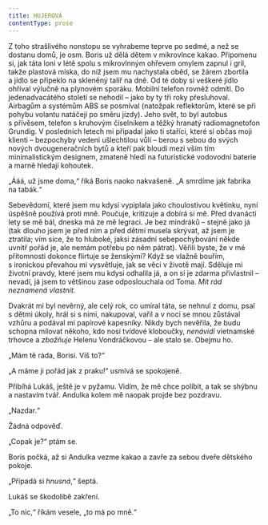 ```yaml
---
title: HUJEROVÁ
contentType: prose
---
```


<section>

Z toho strašlivého nonstopu se vyhrabeme teprve po sedmé, a než se dostanu domů, je osm. Boris už dělá dětem v mikrovlnce kakao. Připomenu si, jak táta loni v létě spolu s mikrovlnným ohřevem omylem zapnul i gril, takže plastová miska, do níž jsem mu nachystala oběd, se žárem zbortila a jídlo se připeklo na skleněný talíř na dně. Od té doby si veškeré jídlo ohříval výlučně na plynovém sporáku. Mobilní telefon rovněž odmítl. Do jedenadvacátého století se nehodil – jako by ty tři roky přesluhoval. Airbagům a systémům ABS se posmíval (natožpak reflektorům, které se při pohybu volantu natáčejí po směru jízdy). Jeho svět, to byl autobus s přívěsem, telefon s kruhovým číselníkem a těžký hranatý radiomagnetofon Grundig. V posledních letech mi připadal jako ti staříci, které si občas moji klienti – bezpochyby vedeni ušlechtilou vůlí – berou s sebou do svých nových dvougeneračních bytů a kteří pak bloudí mezi vším tím minimalistickým designem, zmateně hledí na futuristické vodovodní baterie a marně hledají kohoutek.

„Ááá, už jsme doma,“ říká Boris naoko nakvašeně. „A smrdíme jak fabrika na tabák.“

Sebevědomí, které jsem mu kdysi vypiplala jako choulostivou květinku, nyní úspěšně používá proti mně. Poučuje, kritizuje a dobírá si mě. Před dvanácti lety se mě bál, dneska má ze mě legraci. Je bez mindráků – stejně jako já (tak dlouho jsem je před ním a před dětmi musela skrývat, až jsem je ztratila; vím sice, že to hluboké, jaksi zásadní sebepochybování někde uvnitř pořád je, ale nemám potřebu po něm pátrat). Věřili byste, že v mé přítomnosti dokonce flirtuje se ženskými? Když se vlažně bouřím, s ironickou převahou mi vysvětluje, jak se věci v životě mají. Sděluje mi životní pravdy, které jsem mu kdysi odhalila já, a on si je zdarma přivlastnil – nevadí, já jsem to většinou zase odposlouchala od Toma. _Mít rád neznamená vlastnit._

Dvakrát mi byl nevěrný, ale celý rok, co umíral táta, se nehnul z domu, psal s dětmi úkoly, hrál si s nimi, nakupoval, vařil a v noci se mnou zůstával vzhůru a podával mi papírové kapesníky. Nikdy bych nevěřila, že budu schopna milovat někoho, kdo nosí tvídové kloboučky, _nenávidí_ vietnamské trhovce a _zbožňuje_ Helenu Vondráčkovou – ale stalo se. Obejmu ho.

„Mám tě ráda, Borisi. Víš to?“

„A máme ji pořád jak z praku!“ usmívá se spokojeně.

Přibíhá Lukáš, ještě je v pyžamu. Vidím, že mě chce políbit, a tak se shýbnu a nastavím tvář. Andulka kolem mě naopak projde bez pozdravu.

„Nazdar.“

Žádná odpověď.

„Copak je?“ ptám se.

Boris počká, až si Andulka vezme kakao a zavře za sebou dveře dětského pokoje.

„Připadá si _hnusná_,“ šeptá.

Lukáš se škodolibě zakření.

„To nic,“ říkám vesele, „to má po mně.“

</section>

